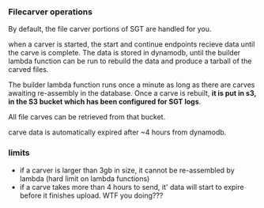### Filecarver operations


By default, the file carver portions of SGT are handled for you.

when a carver is started, the start and continue endpoints recieve data
until the carve is complete.  The data is stored in dynamodb, until the builder
lambda function can be run to rebuild the data and produce a tarball of the carved files.

The builder lambda function runs once a minute as long as there are carves awaiting re-assembly in the
database.  Once a carve is rebuilt, __it is put in s3, in the S3 bucket which has been configured for SGT logs__.

All file carves can be retrieved from that bucket.

carve data is automatically expired after ~4 hours from dynamodb.

### limits
- if a carver is larger than 3gb in size, it cannot be re-assembled by lambda (hard limit on lambda functions)
- if a carve takes more than 4 hours to send, it' data will start to expire before it finishes upload.  WTF you doing???
